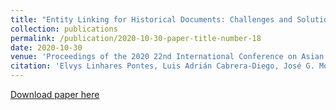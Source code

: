```yaml
---
title: "Entity Linking for Historical Documents: Challenges and Solutions"
collection: publications
permalink: /publication/2020-10-30-paper-title-number-18
date: 2020-10-30
venue: 'Proceedings of the 2020 22nd International Conference on Asian Digital Libraries (ICADL)'
citation: 'Elvys Linhares Pontes, Luis Adrián Cabrera-Diego, José G. Moreno, <b>Emanuela Boros</b>, Ahmed Hamdi, Nicolas Sidère, Mickaël Coustaty, and Antoine Doucet. "Entity Linking for Historical Documents: Challenges and Solutions." In International Conference on Asian Digital Libraries, pp. 215-231. Springer, Cham, 2020. Online.'
---
```


[Download paper here](https://hal.archives-ouvertes.fr/hal-03034492/file/ICADL_2020___12_14_pages___references.pdf)



